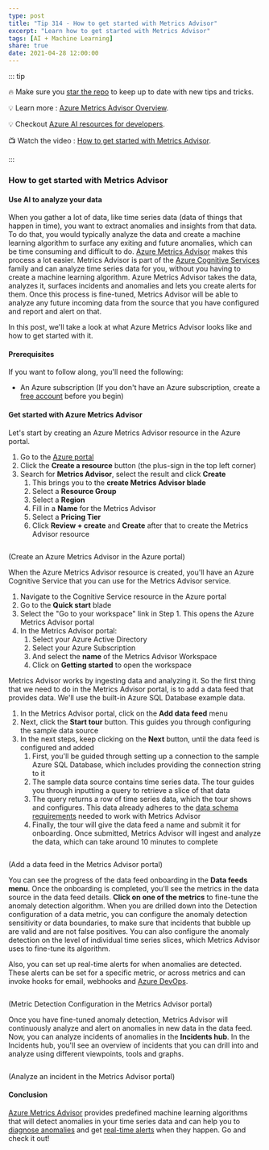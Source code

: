 ```yaml
---
type: post
title: "Tip 314 - How to get started with Metrics Advisor"
excerpt: "Learn how to get started with Metrics Advisor"
tags: [AI + Machine Learning]
share: true
date: 2021-04-28 12:00:00
---
```


::: tip 

:fire:  Make sure you [star the repo](https://github.com/microsoft/azuretipsandtricks) to keep up to date with new tips and tricks.

:bulb: Learn more : [Azure Metrics Advisor Overview](https://docs.microsoft.com/azure/cognitive-services/metrics-advisor/overview?WT.mc_id=docs-azuredevtips-azureappsdev). 

:bulb: Checkout [Azure AI resources for developers](https://azure.microsoft.com/en-us/overview/ai-platform/dev-resources/?WT.mc_id=docs-azuredevtips-azureappsdev).

:tv: Watch the video : [How to get started with Metrics Advisor](https://youtu.be/2gsPEJFLigw?WT.mc_id=youtube-azuredevtips-azureappsdev).

:::

### How to get started with Metrics Advisor

#### Use AI to analyze your data
When you gather a lot of data, like time series data (data of things that happen in time), you want to extract anomalies and insights from that data. To do that, you would typically analyze the data and create a machine learning algorithm to surface any exiting and future anomalies, which can be time consuming and difficult to do. [Azure Metrics Advisor](https://docs.microsoft.com/azure/cognitive-services/metrics-advisor/overview?WT.mc_id=docs-azuredevtips-azureappsdev) makes this process a lot easier. Metrics Advisor is part of the [Azure Cognitive Services](https://azure.microsoft.com/services/cognitive-services/?WT.mc_id=azure-azuredevtips-azureappsdev) family and can analyze time series data for you, without you having to create a machine learning algorithm. Azure Metrics Advisor takes the data, analyzes it, surfaces incidents and anomalies and lets you create alerts for them. Once this process is fine-tuned, Metrics Advisor will be able to analyze any future incoming data from the source that you have configured and report and alert on that.

In this post, we'll take a look at what Azure Metrics Advisor looks like and how to get started with it. 

#### Prerequisites
If you want to follow along, you'll need the following:
* An Azure subscription (If you don't have an Azure subscription, create a [free account](https://azure.microsoft.com/free/?WT.mc_id=azure-azuredevtips-azureappsdev) before you begin)

#### Get started with Azure Metrics Advisor
Let's start by creating an Azure Metrics Advisor resource in the Azure portal.

1. Go to the [Azure portal](https://portal.azure.com/?WT.mc_id=azure-azuredevtips-azureappsdev)
2. Click the **Create a resource** button (the plus-sign in the top left corner) 
3. Search for **Metrics Advisor**, select the result and click **Create**
   1. This brings you to the **create Metrics Advisor blade**
   2. Select a **Resource Group**
   3. Select a **Region**
   4. Fill in a **Name** for the Metrics Advisor
   5. Select a **Pricing Tier**
   6. Click **Review + create** and **Create** after that to create the Metrics Advisor resource

<img :src="$withBase('/files/99createadvisor.png')">

(Create an Azure Metrics Advisor in the Azure portal)

When the Azure Metrics Advisor resource is created, you'll have an Azure Cognitive Service that you can use for the Metrics Advisor service. 

1. Navigate to the Cognitive Service resource in the Azure portal
2. Go to the **Quick start** blade
3. Select the "Go to your workspace" link in Step 1. This opens the Azure Metrics Advisor portal
4. In the Metrics Advisor portal:
    1. Select your Azure Active Directory
    2. Select your Azure Subscription 
    3. And select the **name** of the Metrics Advisor Workspace
    4. Click on **Getting started** to open the workspace

Metrics Advisor works by ingesting data and analyzing it. So the first thing that we need to do in the Metrics Advisor portal, is to add a data feed that provides data. We'll use the built-in Azure SQL Database example data.

1. In the Metrics Advisor portal, click on the **Add data feed** menu
2. Next, click the **Start tour** button. This guides you through configuring the sample data source
3. In the next steps, keep clicking on the **Next** button, until the data feed is configured and added
    1. First, you'll be guided through setting up a connection to the sample Azure SQL Database, which includes providing the connection string to it
    2. The sample data source contains time series data. The tour guides you through inputting a query to retrieve a slice of that data
    3. The query returns a row of time series data, which the tour shows and configures. This data already adheres to the [data schema requirements](https://docs.microsoft.com/azure/cognitive-services/metrics-advisor/quickstarts/web-portal#onboard-time-series-data?WT.mc_id=docs-azuredevtips-azureappsdev) needed to work with Metrics Advisor
    4. Finally, the tour will give the data feed a name and submit it for onboarding. Once submitted, Metrics Advisor will ingest and analyze the data, which can take around 10 minutes to complete

<img :src="$withBase('/files/99metricsportalpng.png')">

(Add a data feed in the Metrics Advisor portal)

You can see the progress of the data feed onboarding in the **Data feeds menu**. Once the onboarding is completed, you'll see the metrics in the data source in the data feed details. **Click on one of the metrics** to fine-tune the anomaly detection algorithm. When you are drilled down into the Detection configuration of a data metric, you can configure the anomaly detection sensitivity or data boundaries, to make sure that incidents that bubble up are valid and are not false positives. You can also configure the anomaly detection on the level of individual time series slices, which Metrics Advisor uses to fine-tune its algorithm. 

Also, you can set up real-time alerts for when anomalies are detected. These alerts can be set for a specific metric, or across metrics and can invoke hooks for email, webhooks and [Azure DevOps](https://azure.microsoft.com/services/devops/?WT.mc_id=azure-azuredevtips-azureappsdev).

<img :src="$withBase('/files/99tunedetection.png')">

(Metric Detection Configuration in the Metrics Advisor portal)

Once you have fine-tuned anomaly detection, Metrics Advisor will continuously analyze and alert on anomalies in new data in the data feed. Now, you can analyze incidents of anomalies in the **Incidents hub**. In the Incidents hub, you'll see an overview of incidents that you can drill into and analyze using different viewpoints, tools and graphs. 

<img :src="$withBase('/files/99chart.png')">

(Analyze an incident in the Metrics Advisor portal)

#### Conclusion
[Azure Metrics Advisor](https://azure.microsoft.com/services/cognitive-services/metrics-advisor/?WT.mc_id=azure-azuredevtips-azureappsdev) provides predefined machine learning algorithms that will detect anomalies in your time series data and can help you to [diagnose anomalies](https://docs.microsoft.com/azure/cognitive-services/metrics-advisor/how-tos/diagnose-incident?WT.mc_id=docs-azuredevtips-azureappsdev) and get [real-time alerts](https://docs.microsoft.com/azure/cognitive-services/metrics-advisor/how-tos/alerts#create-a-hook?WT.mc_id=docs-azuredevtips-azureappsdev) when they happen. Go and check it out!